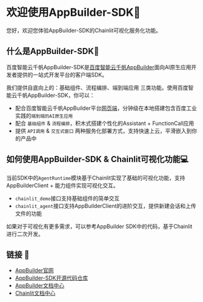 # 欢迎使用AppBuilder-SDK🚀
您好，欢迎您体验AppBuilder-SDK的Chainlit可视化服务化功能。

## 什么是AppBuilder-SDK👋
百度智能云千帆AppBuilder-SDK是[百度智能云千帆AppBuilder](https://appbuilder.cloud.baidu.com/)面向AI原生应用开发者提供的一站式开发平台的客户端SDK。

我们提供自底向上的：基础组件、流程编排、端到端应用 三类功能。使用百度智能云千帆AppBuilder-SDK，你可以：

- 配合百度智能云千帆AppBuilder平台[网页端](https://console.bce.baidu.com/ai_apaas/app)，分钟级在本地搭建包含百度工业实践的`端到端的AI原生应用`
- 配合 `基础组件` & `流程编排`，积木式搭建个性化的Assistant + FunctionCall应用
- 提供 `API调用` & `交互式窗口` 两种服务化部署方式，支持快速上云，平滑嵌入到你的产品中

## 如何使用AppBuilder-SDK & Chainlit可视化功能💻
当前SDK中的`AgentRuntime`模块基于Chainlit实现了基础的可视化功能，支持AppBuilderClient + 能力组件实现可视化交互。
- `chainlit_demo`接口支持基础组件的简单交互
- `chainlit_agent`接口支持AppBuilderClient的进阶交互，提供新建会话和上传文件的功能

如果对于可视化有更多需求，可以参考AppBuilder SDK中的代码，基于Chainlit进行二次开发。

## 链接 🔗
- [AppBuilder官网](https://appbuilder.cloud.baidu.com/)
- [AppBuilder-SDK开源代码仓库](https://github.com/baidubce/app-builder)
- [AppBuilder文档中心](https://cloud.baidu.com/doc/AppBuilder/index.html)
- [Chainlit文档中心](https://docs.chainlit.io/get-started/overview)